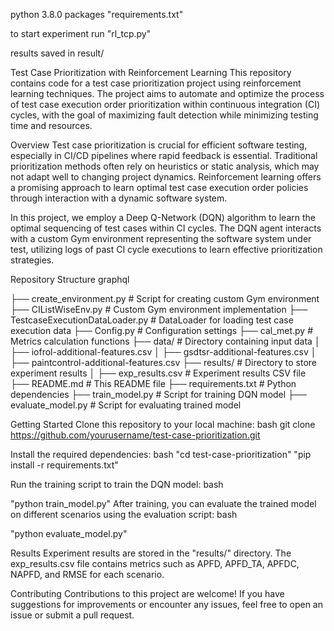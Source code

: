 
python 3.8.0
packages "requirements.txt"

to start experiment run "rl_tcp.py"


results saved in result/

Test Case Prioritization with Reinforcement Learning
This repository contains code for a test case prioritization project using reinforcement learning techniques. The project aims to automate and optimize the process of test case execution order prioritization within continuous integration (CI) cycles, with the goal of maximizing fault detection while minimizing testing time and resources.

Overview
Test case prioritization is crucial for efficient software testing, especially in CI/CD pipelines where rapid feedback is essential. Traditional prioritization methods often rely on heuristics or static analysis, which may not adapt well to changing project dynamics. Reinforcement learning offers a promising approach to learn optimal test case execution order policies through interaction with a dynamic software system.

In this project, we employ a Deep Q-Network (DQN) algorithm to learn the optimal sequencing of test cases within CI cycles. The DQN agent interacts with a custom Gym environment representing the software system under test, utilizing logs of past CI cycle executions to learn effective prioritization strategies.

Repository Structure
graphql

├── create_environment.py        # Script for creating custom Gym environment
├── CIListWiseEnv.py             # Custom Gym environment implementation
├── TestcaseExecutionDataLoader.py # DataLoader for loading test case execution data
├── Config.py                    # Configuration settings
├── cal_met.py                   # Metrics calculation functions
├── data/                        # Directory containing input data
│   ├── iofrol-additional-features.csv
│   ├── gsdtsr-additional-features.csv
│   ├── paintcontrol-additional-features.csv
├── results/                     # Directory to store experiment results
│   ├── exp_results.csv          # Experiment results CSV file
├── README.md                    # This README file
├── requirements.txt             # Python dependencies
├── train_model.py               # Script for training DQN model
├── evaluate_model.py            # Script for evaluating trained model

Getting Started
Clone this repository to your local machine:
bash
git clone https://github.com/yourusername/test-case-prioritization.git

Install the required dependencies:
bash
"cd test-case-prioritization"
"pip install -r requirements.txt"

Run the training script to train the DQN model:
bash

"python train_model.py"
After training, you can evaluate the trained model on different scenarios using the evaluation script:
bash

"python evaluate_model.py"


Results
Experiment results are stored in the "results/" directory. The exp_results.csv file contains metrics such as APFD, APFD_TA, APFDC, NAPFD, and RMSE for each scenario.

Contributing
Contributions to this project are welcome! If you have suggestions for improvements or encounter any issues, feel free to open an issue or submit a pull request.
